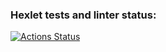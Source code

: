 ### Hexlet tests and linter status:
[![Actions Status](https://github.com/chubiitsa/frontend-project-lvl3/workflows/hexlet-check/badge.svg)](https://github.com/chubiitsa/frontend-project-lvl3/actions)